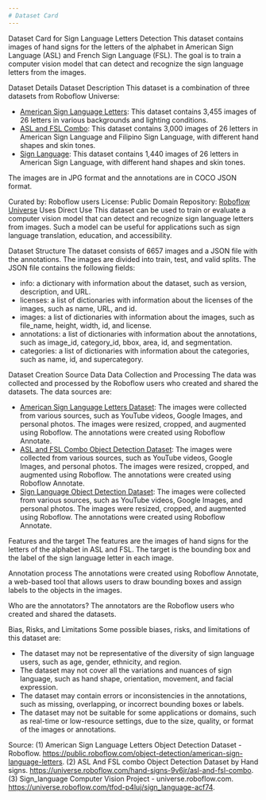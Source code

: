 ```yaml
---
# Dataset Card
---
```


Dataset Card for Sign Language Letters Detection
This dataset contains images of hand signs for the letters of the alphabet in American Sign Language (ASL) and French Sign Language (FSL). The goal is to train a computer vision model that can detect and recognize the sign language letters from the images.

Dataset Details
Dataset Description
This dataset is a combination of three datasets from Roboflow Universe:

- [American Sign Language Letters](https://public.roboflow.com/object-detection/american-sign-language-letters/1): This dataset contains 3,455 images of 26 letters in various backgrounds and lighting conditions.
- [ASL and FSL Combo](https://universe.roboflow.com/hand-signs-9v6jr/asl-and-fsl-combo): This dataset contains 3,000 images of 26 letters in American Sign Language and Filipino Sign Language, with different hand shapes and skin tones.
- [Sign Language](https://universe.roboflow.com/tfod-p4luj/sign_language-acf74): This dataset contains 1,440 images of 26 letters in American Sign Language, with different hand shapes and skin tones.

The images are in JPG format and the annotations are in COCO JSON format.

Curated by: Roboflow users
License: Public Domain
Repository: [Roboflow Universe](^17^)
Uses
Direct Use
This dataset can be used to train or evaluate a computer vision model that can detect and recognize sign language letters from images. Such a model can be useful for applications such as sign language translation, education, and accessibility.

Dataset Structure
The dataset consists of 6657 images and a JSON file with the annotations. The images are divided into train, test, and valid splits. The JSON file contains the following fields:

- info: a dictionary with information about the dataset, such as version, description, and URL.
- licenses: a list of dictionaries with information about the licenses of the images, such as name, URL, and id.
- images: a list of dictionaries with information about the images, such as file_name, height, width, id, and license.
- annotations: a list of dictionaries with information about the annotations, such as image_id, category_id, bbox, area, id, and segmentation.
- categories: a list of dictionaries with information about the categories, such as name, id, and supercategory.

Dataset Creation
Source Data
Data Collection and Processing
The data was collected and processed by the Roboflow users who created and shared the datasets. The data sources are:


- [American Sign Language Letters Dataset](https://public.roboflow.com/object-detection/american-sign-language-letters/1): The images were collected from various sources, such as YouTube videos, Google Images, and personal photos. The images were resized, cropped, and augmented using Roboflow. The annotations were created using Roboflow Annotate.
- [ASL and FSL Combo Object Detection Dataset](https://universe.roboflow.com/hand-signs-9v6jr/asl-and-fsl-combo): The images were collected from various sources, such as YouTube videos, Google Images, and personal photos. The images were resized, cropped, and augmented using Roboflow. The annotations were created using Roboflow Annotate.
- [Sign Language Object Detection Dataset](https://universe.roboflow.com/tfod-p4luj/sign_language-acf74): The images were collected from various sources, such as YouTube videos, Google Images, and personal photos. The images were resized, cropped, and augmented using Roboflow. The annotations were created using Roboflow Annotate.

Features and the target
The features are the images of hand signs for the letters of the alphabet in ASL and FSL. The target is the bounding box and the label of the sign language letter in each image.

Annotation process
The annotations were created using Roboflow Annotate, a web-based tool that allows users to draw bounding boxes and assign labels to the objects in the images.

Who are the annotators?
The annotators are the Roboflow users who created and shared the datasets.

Bias, Risks, and Limitations
Some possible biases, risks, and limitations of this dataset are:

- The dataset may not be representative of the diversity of sign language users, such as age, gender, ethnicity, and region.
- The dataset may not cover all the variations and nuances of sign language, such as hand shape, orientation, movement, and facial expression.
- The dataset may contain errors or inconsistencies in the annotations, such as missing, overlapping, or incorrect bounding boxes or labels.
- The dataset may not be suitable for some applications or domains, such as real-time or low-resource settings, due to the size, quality, or format of the images or annotations.


Source: 
(1) American Sign Language Letters Object Detection Dataset - Roboflow. https://public.roboflow.com/object-detection/american-sign-language-letters.
(2) ASL And FSL combo Object Detection Dataset by Hand signs. https://universe.roboflow.com/hand-signs-9v6jr/asl-and-fsl-combo.
(3) Sign_language Computer Vision Project - universe.roboflow.com. https://universe.roboflow.com/tfod-p4luj/sign_language-acf74.
